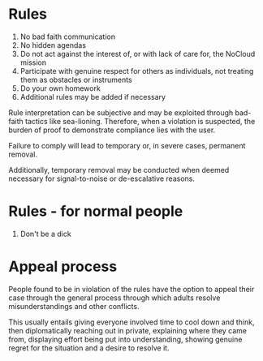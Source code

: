 # Rules

1. No bad faith communication
2. No hidden agendas
3. Do not act against the interest of, or with lack of care for, the NoCloud mission
4. Participate with genuine respect for others as individuals, not treating them as obstacles or instruments
5. Do your own homework
6. Additional rules may be added if necessary


Rule interpretation can be subjective and may be exploited through bad-faith tactics like sea-lioning.
Therefore, when a violation is suspected, the burden of proof to demonstrate compliance lies with the user.

Failure to comply will lead to temporary or, in severe cases, permanent removal.

Additionally, temporary removal may be conducted when deemed necessary for signal-to-noise or de-escalative reasons.


# Rules - for normal people

1. Don't be a dick


# Appeal process

People found to be in violation of the rules have the option to appeal their case through the general process through which adults resolve misunderstandings and other conflicts.

This usually entails giving everyone involved time to cool down and think, then diplomatically reaching out in private, explaining where they came from, displaying effort being put into understanding, showing genuine regret for the situation and a desire to resolve it.

